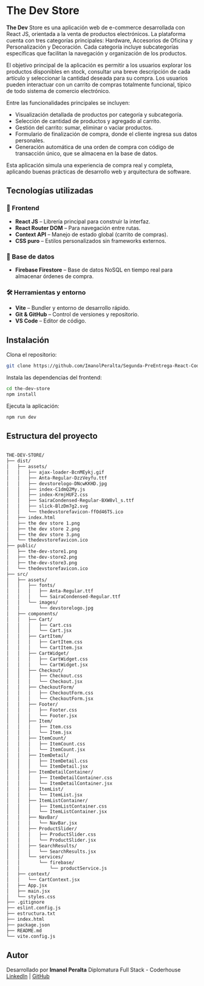 # The Dev Store

**The Dev** Store es una aplicación web de e-commerce desarrollada con React JS, orientada a la venta de productos electrónicos. La plataforma cuenta con tres categorías principales: Hardware, Accesorios de Oficina y Personalización y Decoración. Cada categoría incluye subcategorías específicas que facilitan la navegación y organización de los productos.

El objetivo principal de la aplicación es permitir a los usuarios explorar los productos disponibles en stock, consultar una breve descripción de cada artículo y seleccionar la cantidad deseada para su compra. Los usuarios pueden interactuar con un carrito de compras totalmente funcional, típico de todo sistema de comercio electrónico.

Entre las funcionalidades principales se incluyen:

* Visualización detallada de productos por categoría y subcategoría.
* Selección de cantidad de productos y agregado al carrito.
* Gestión del carrito: sumar, eliminar o vaciar productos.
* Formulario de finalización de compra, donde el cliente ingresa sus datos personales.
* Generación automática de una orden de compra con código de transacción único, que se almacena en la base de datos.

Esta aplicación simula una experiencia de compra real y completa, aplicando buenas prácticas de desarrollo web y arquitectura de software.

## Tecnologías utilizadas

### 🧠 Frontend
- **React JS** – Librería principal para construir la interfaz.
- **React Router DOM** – Para navegación entre rutas.
- **Context API** – Manejo de estado global (carrito de compras).
- **CSS puro** – Estilos personalizados sin frameworks externos.

### 🔗 Base de datos
- **Firebase Firestore** – Base de datos NoSQL en tiempo real para almacenar órdenes de compra.

### 🛠️ Herramientas y entorno
- **Vite** – Bundler y entorno de desarrollo rápido.
- **Git & GitHub** – Control de versiones y repositorio.
- **VS Code** – Editor de código.

## Instalación

Clona el repositorio:

```bash
git clone https://github.com/ImanolPeralta/Segunda-PreEntrega-React-Coder.git
```

Instala las dependencias del frontend:

```bash
cd the-dev-store
npm install
```

Ejecuta la aplicación:

```bash
npm run dev
```

## Estructura del proyecto

```bash

THE-DEV-STORE/
├── dist/
│   ├── assets/
│   │   ├── ajax-loader-BcnMEykj.gif
│   │   ├── Anta-Regular-DzzVeyfu.ttf
│   │   ├── devstorelogo-DNcwKKHD.jpg
│   │   ├── index-C1dmQ2My.js
│   │   ├── index-KrmjHUF2.css
│   │   ├── SairaCondensed-Regular-BXW8vl_s.ttf
│   │   ├── slick-BlzDm7g2.svg
│   │   └── thedevstorefavicon-ffOd46TS.ico
│   ├── index.html
│   ├── the dev store 1.png
│   ├── the dev store 2.png
│   ├── the dev store 3.png
│   └── thedevstorefavicon.ico
├── public/
│   ├── the-dev-store1.png
│   ├── the-dev-store2.png
│   ├── the-dev-store3.png
│   └── thedevstorefavicon.ico
├── src/
│   ├── assets/
│   │   ├── fonts/
│   │   │   ├── Anta-Regular.ttf
│   │   │   └── SairaCondensed-Regular.ttf
│   │   └── images/
│   │       └── devstorelogo.jpg
│   ├── components/
│   │   ├── Cart/
│   │   │   ├── Cart.css
│   │   │   └── Cart.jsx
│   │   ├── CartItem/
│   │   │   ├── CartItem.css
│   │   │   └── CartItem.jsx
│   │   ├── CartWidget/
│   │   │   ├── CartWidget.css
│   │   │   └── CartWidget.jsx
│   │   ├── Checkout/
│   │   │   ├── Checkout.css
│   │   │   └── Checkout.jsx
│   │   ├── CheckoutForm/
│   │   │   ├── CheckoutForm.css
│   │   │   └── CheckoutForm.jsx
│   │   ├── Footer/
│   │   │   ├── Footer.css
│   │   │   └── Footer.jsx
│   │   ├── Item/
│   │   │   ├── Item.css
│   │   │   └── Item.jsx
│   │   ├── ItemCount/
│   │   │   ├── ItemCount.css
│   │   │   └── ItemCount.jsx
│   │   ├── ItemDetail/
│   │   │   ├── ItemDetail.css
│   │   │   └── ItemDetail.jsx
│   │   ├── ItemDetailContainer/
│   │   │   ├── ItemDetailContainer.css
│   │   │   └── ItemDetailContainer.jsx
│   │   ├── ItemList/
│   │   │   └── ItemList.jsx
│   │   ├── ItemListContainer/
│   │   │   ├── ItemListContainer.css
│   │   │   └── ItemListContainer.jsx
│   │   ├── NavBar/
│   │   │   └── NavBar.jsx
│   │   ├── ProductSlider/
│   │   │   ├── ProductSlider.css
│   │   │   └── ProductSlider.jsx
│   │   ├── SearchResults/
│   │   │   └── SearchResults.jsx
│   │   └── services/
│   │       └── firebase/
│   │           └── productService.js
│   ├── context/
│   │   └── CartContext.jsx
│   ├── App.jsx
│   ├── main.jsx
│   └── styles.css
├── .gitignore
├── eslint.config.js
├── estructura.txt
├── index.html
├── package.json
├── README.md
└── vite.config.js

```

## Autor

Desarrollado por **Imanol Peralta**
Diplomatura Full Stack - Coderhouse
[LinkedIn](https://www.linkedin.com/in/imanol-augusto-peralta/) | [GitHub](https://github.com/ImanolPeralta)